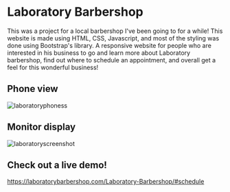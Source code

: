 # Laboratory Barbershop

This was a project for a local barbershop I've been going to for a while! This website is made using HTML, CSS, Javascript, and most of the styling was done using Bootstrap's library. A responsive website for people who are interested in his business to go and learn more about Laboratory barbershop, find out where to schedule an appointment, and overall get a feel for this wonderful business!

## Phone view
![laboratoryphoness](https://github.com/HKhafajii/Laboratory-Barbershop/assets/147748541/93563d40-72d2-4d97-b8c9-978cda9e980f) 




## Monitor display
![laboratoryscreenshot](https://github.com/HKhafajii/Laboratory-Barbershop/assets/147748541/13d062fd-2e35-4084-ae0e-c08b2dc075a6)

## Check out a live demo!

https://laboratorybarbershop.com/Laboratory-Barbershop/#schedule
